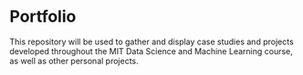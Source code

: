 # Portfolio

This repository will be used to gather and display case studies and projects developed throughout the MIT Data Science and Machine Learning course, as well as other personal projects.
